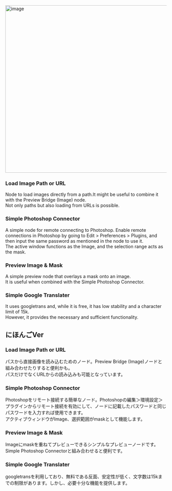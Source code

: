 <img width="521" alt="image" src="https://github.com/za-wa-n-go/ComfyUI_Zwng_Nodes/assets/118154415/1eafc4ac-4dbf-4b2a-802c-721930d216bf">

### Load Image Path or URL
Node to load images directly from a path.It might be useful to combine it with the Preview Bridge (Image) node.  
Not only paths but also loading from URLs is possible.
<br>
### Simple Photoshop Connector
A simple node for remote connecting to Photoshop. Enable remote connections in Photoshop by going to Edit > Preferences > Plugins, and then input the same password as mentioned in the node to use it.  
The active window functions as the Image, and the selection range acts as the mask.
<br>
### Preview Image & Mask
A simple preview node that overlays a mask onto an image.  
It is useful when combined with the Simple Photoshop Connector.
<br>
### Simple Google Translater
It uses googletrans and, while it is free, it has low stability and a character limit of 15k.  
However, it provides the necessary and sufficient functionality.
<br>

## にほんごVer
    
### Load Image Path or URL
パスから直接画像を読み込むためのノード。Preview Bridge (Image)ノードと組み合わせたりすると便利かも。  
パスだけでなくURLからの読み込みも可能となっています。
<br>
### Simple Photoshop Connector
Photoshopをリモート接続する簡単なノード。Photoshopの編集＞環境設定＞プラグインからリモート接続を有効にして、ノードに記載したパスワードと同じパスワードを入力すれば使用できます。  
アクティブウィンドウがImage、選択範囲がmaskとして機能します。
<br>
### Preview Image & Mask
Imageにmaskを重ねてプレビューできるシンプルなプレビューノードです。  
Simple Photoshop Connectorと組み合わせると便利です。
<br>
### Simple Google Translater
googletransを利用しており、無料である反面、安定性が低く、文字数は15kまでの制限があります。しかし、必要十分な機能を提供します。
<br>
